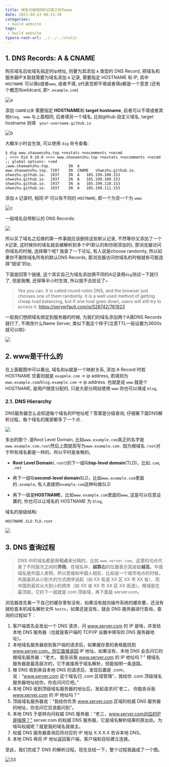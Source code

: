 ```yaml
---
title: 域名分级和DNS记录之何为www
date: 2023-04-23 00:15:30
categories:
 - build website
tags:
 - build website
typora-root-url: ../../../static
---
```


## 1. DNS Records: A & CNAME

购买域名后给域名指定的ip地址, 则要为其添加 `A` 类型的 DNS Record,  把域名和服务器IP关联就需要为域名添加 `A` 记录, 需要指定 HOSTNAME 和 IP, 其中 `HOSTNAME` 可以填`@`或者`www`, 或者不填, `@`代表空即不填或者填`@`都是一个意思 (还有个概念叫wildcard, 即`*.example.com`) 

![a](/001-domain-name-dns-records/a-8733304.png)

添加 `CNAME记录` 需要指定 **HOSTNAME**和 **target hostname**, 前者可以不填或者其他`blog`, ` www`  与上面相同, 后者填另一个域名, 比如github 自定义域名, target hostname 则填 ` your-username.github.io` 

![b](/001-domain-name-dns-records/b-8733375.png)

大概半小时会生效, 可以使用 `dig` 命令查看:

```shell
$ dig www.shaowenzhu.top +nostats +nocomments +nocmd
; <<>> DiG 9.10.6 <<>> www.shaowenzhu.top +nostats +nocomments +nocmd
;; global options: +cmd
;www.shaowenzhu.top.		IN	A
www.shaowenzhu.top.	7207	IN	CNAME	shwezhu.github.io.
shwezhu.github.io.	1937	IN	A	185.199.108.153
shwezhu.github.io.	1937	IN	A	185.199.109.153
shwezhu.github.io.	1937	IN	A	185.199.110.153
shwezhu.github.io.	1937	IN	A	185.199.111.153
```

添加 `A` 记录时, 相同 IP 可以有不同的 `HOSTNAME`, 即一个为空一个为 `www`:

![c](/001-domain-name-dns-records/c-8734697.png)

一般域名自带默认的 DNS Records:

![](/001-domain-name-dns-records/init_dns.png)

所以买了域名之后做的第一件事就应该删除这些默认记录, 不然等你又添加了一个A记录, 这时候你的域名就会被解析到多个IP(默认的和你刚添加的), 那浏览器访问你域名的时候, 选择哪个呢? 我查了一下论坛, 有人说是choose randomly, 所以如果你不删除域名所有的默认DNS Records, 那浏览器访问你域名的时候就有可能选择“错误”的ip, 

下面是回答个链接, 这个其实自己为域名添加俩不同的A记录用`dig`测试一下就行了, 但是我懒, 还得等半小时生效, 所以就不去验证了~

> Yes you can. It is called round-robin DNS, and the browser just chooses one of them randomly. It is a well used method of getting cheap load balancing, but if one host goes down, users will still try to access it. https://serverfault.com/q/528742/761923

一般我们想把域名绑定到服务器的时候, 为我们的域名添加两个A类DNS Records就行了, 不用改什么Name Server, 类似下面这个样子(注意TTL一般设置为3600s就可以啦):

![](/001-domain-name-dns-records/domain_to_server.png)

## 2. www是干什么的

在上面截图中可以看出, 域名和ip就是一个映射关系, 添加 A Record 时若 HOSTNAME 空着则就是 `exapmle.com` -> ip address, 若填则为 `www.example.com`/`blog.example.com` -> ip address. 也就是说 `www` 就是个 HOSTNAME, 是用户随意分配的, 只是大部分网站使用 `www` 你也可以填成 `blog`, 

### 2.1. DNS Hierarchy

DNS服务器怎么会知道每个域名的IP地址呢？答案是分级查询, 仔细看下面DNS解析过程，每个域名的尾部都多了一个点`.`

![](/001-domain-name-dns-records/c.png)

多出的那个`.`是Root Level Domain, 比如`www.example.com`真正的名字是`www.example.com.root`然后上图就简写为`www.example.com.` 因为根域名`.root`对于所有域名都是一样的，所以平时是省略的。

- **Root Level Domain**(`.root`)的下一级叫**top-level domain**(TLD)，比如`.com`, `.net`

- 再下一级叫**second-level domain**SLD，比如`www.example.com`里面的`.example`, 有人直接把`example.com`这种叫做SLD

- 再下一级是**HOSTNAME**，比如`www.example.com`里面的`www`, 这是可以任意设置的, 你也可以让域名的 HOSTNAME 为 `blog`, 

域名的层级结构:

```
HOSTNAME.SLD.TLD.root
```

![](/001-domain-name-dns-records/d.png)

## 3. DNS 查询过程

> DNS 中的域名都是用**句点**来分隔的，比如 `www.server.com`，这里的句点代表了不同层次之间的**界限**。在域名中，**越靠右**的位置表示其层级**越高**。毕竟域名是外国人发明，所以思维和中国人相反，比如说一个城市地点的时候，外国喜欢从小到大的方式顺序说起（如 XX 街道 XX 区 XX 市 XX 省），而中国则喜欢从大到小的顺序（如 XX 省 XX 市 XX 区 XX 街道）。根域是在最顶层，它的下一层就是 com 顶级域，再下面是 server.com。

浏览器首先看一下自己的缓存里有没有，如果没有就向操作系统的缓存要，还没有就检查本机域名解析文件 `hosts`，如果还是没有，就会 DNS 服务器进行查询，查询的过程如下：

1. 客户端首先会发出一个 DNS 请求，问 www.server.com 的 IP 是啥，并发给本地 DNS 服务器（也就是客户端的 TCP/IP 设置中填写的 DNS 服务器地址）。
2. 本地域名服务器收到客户端的请求后，如果缓存里的表格能找到 www.server.com，则它直接返回 IP 地址。如果没有，本地 DNS 会去问它的根域名服务器：“老大， 能告诉我 www.server.com 的 IP 地址吗？” 根域名服务器是最高层次的，它不直接用于域名解析，但能指明一条道路。
3. 根 DNS 收到来自本地 DNS 的请求后，发现后置是 .com，说：“www.server.com 这个域名归 .com 区域管理”，我给你 .com 顶级域名服务器地址给你，你去问问它吧。”
4. 本地 DNS 收到顶级域名服务器的地址后，发起请求问“老二， 你能告诉我 www.server.com 的 IP 地址吗？”
5. 顶级域名服务器说：“我给你负责 www.server.com 区域的权威 DNS 服务器的地址，你去问它应该能问到”。
6. 本地 DNS 于是转向问权威 DNS 服务器：“老三，www.server.com对应的IP是啥呀？” server.com 的权威 DNS 服务器，它是域名解析结果的原出处。为啥叫权威呢？就是我的域名我做主。
7. 权威 DNS 服务器查询后将对应的 IP 地址 X.X.X.X 告诉本地 DNS。
8. 本地 DNS 再将 IP 地址返回客户端，客户端和目标建立连接。

至此，我们完成了 DNS 的解析过程。现在总结一下，整个过程我画成了一个图。

![33](/001-domain-name-dns-records/33.webp)

